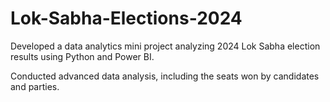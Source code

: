 # Lok-Sabha-Elections-2024

Developed a data analytics mini project analyzing 2024 Lok Sabha election results using Python and
Power BI.

Conducted advanced data analysis, including the seats won by candidates and parties.
